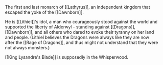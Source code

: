 The first and last monarch of [[Lathyrus]], an independent kingdom that escaped the yoke of the [[Dawnborn]]. 

He is [[Lithiel]]'s idol, a man who courageously stood against the world and supported the liberty of Alderwyl - standing against [[Dragons]], [[Dawnborn]], and all others who dared to evoke their tyranny on her land and people. (Lithiel believes the Dragons were always like they are now after the [[Rage of Dragons]], and thus might not understand that they were not always monsters.)

[[King Lysandre's Blade]] is supposedly in the Whisperwood.